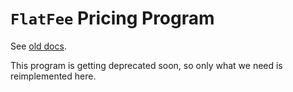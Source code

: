 # `FlatFee` Pricing Program

See [old docs](https://github.com/igneous-labs/S/blob/master/docs/pricing-programs/flat-fee.md).

This program is getting deprecated soon, so only what we need is reimplemented here.
